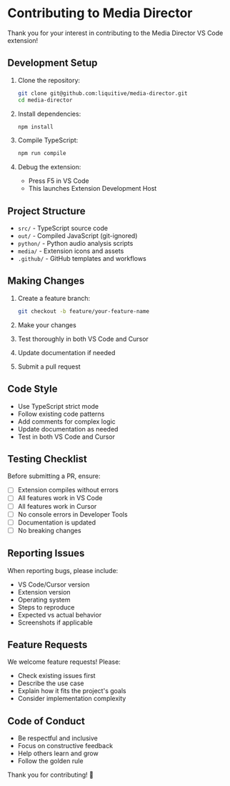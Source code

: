 # Contributing to Media Director

Thank you for your interest in contributing to the Media Director VS Code extension!

## Development Setup

1. Clone the repository:
   ```bash
   git clone git@github.com:liquitive/media-director.git
   cd media-director
   ```

2. Install dependencies:
   ```bash
   npm install
   ```

3. Compile TypeScript:
   ```bash
   npm run compile
   ```

4. Debug the extension:
   - Press F5 in VS Code
   - This launches Extension Development Host

## Project Structure

- `src/` - TypeScript source code
- `out/` - Compiled JavaScript (git-ignored)
- `python/` - Python audio analysis scripts
- `media/` - Extension icons and assets
- `.github/` - GitHub templates and workflows

## Making Changes

1. Create a feature branch:
   ```bash
   git checkout -b feature/your-feature-name
   ```

2. Make your changes
3. Test thoroughly in both VS Code and Cursor
4. Update documentation if needed
5. Submit a pull request

## Code Style

- Use TypeScript strict mode
- Follow existing code patterns
- Add comments for complex logic
- Update documentation as needed
- Test in both VS Code and Cursor

## Testing Checklist

Before submitting a PR, ensure:
- [ ] Extension compiles without errors
- [ ] All features work in VS Code
- [ ] All features work in Cursor
- [ ] No console errors in Developer Tools
- [ ] Documentation is updated
- [ ] No breaking changes

## Reporting Issues

When reporting bugs, please include:
- VS Code/Cursor version
- Extension version
- Operating system
- Steps to reproduce
- Expected vs actual behavior
- Screenshots if applicable

## Feature Requests

We welcome feature requests! Please:
- Check existing issues first
- Describe the use case
- Explain how it fits the project's goals
- Consider implementation complexity

## Code of Conduct

- Be respectful and inclusive
- Focus on constructive feedback
- Help others learn and grow
- Follow the golden rule

Thank you for contributing! 🚀




